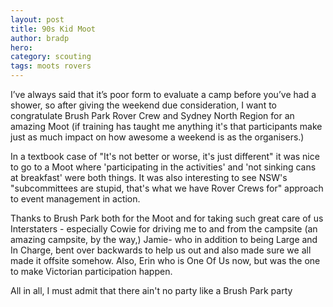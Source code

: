 ```yaml
---
layout: post
title: 90s Kid Moot
author: bradp
hero:
category: scouting
tags: moots rovers
---
```


I’ve always said that it’s poor form to evaluate a camp before you’ve had a shower, so after giving the weekend due consideration, I want to congratulate Brush Park Rover Crew and Sydney North Region for an amazing Moot (if training has taught me anything it's that participants make just as much impact on how awesome a weekend is as the organisers.)

In a textbook case of "It's not better or worse, it's just different" it was nice to go to a Moot where 'participating in the activities' and 'not sinking cans at breakfast' were both things. It was also interesting to see NSW's "subcommittees are stupid, that's what we have Rover Crews for" approach to event management in action.

Thanks to Brush Park both for the Moot and for taking such great care of us Interstaters - especially Cowie for driving me to and from the campsite (an amazing campsite, by the way,) Jamie- who in addition to being Large and In Charge, bent over backwards to help us out and also made sure we all made it offsite somehow. Also, Erin who is One Of Us now, but was the one to make Victorian participation happen.

All in all, I must admit that there ain't no party like a Brush Park party